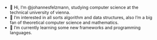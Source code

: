 - 👋 Hi, I’m @johannesfelzmann, studying computer science at the technical university of vienna.
- 👀 I’m interested in all sorts algorithm and data structures, also I’m a big fan of theoretical computer science and mathematics.
- 🌱 I’m currently learning some new frameworks and programming languages.
